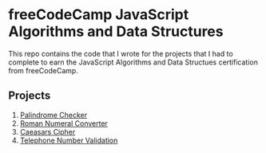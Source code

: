 # freeCodeCamp JavaScript Algorithms and Data Structures

This repo contains the code that I wrote for the projects that I had to complete to earn the JavaScript Algorithms and Data Structues certification from freeCodeCamp.

## Projects

1. [Palindrome Checker](https://github.com/libbi-mylah/fcc-02-javascript-algorithms-data-structures/blob/main/palindromeChecker.js)
2. [Roman Numeral Converter](https://github.com/libbi-mylah/fcc-02-javascript-algorithms-data-structures/blob/main/romanNumeralConverter.js)
3. [Caeasars Cipher](https://github.com/libbi-mylah/fcc-02-javascript-algorithms-data-structures/blob/main/caesarsCipher.js)
4. [Telephone Number Validation](https://github.com/libbi-mylah/fcc-02-javascript-algorithms-data-structures/blob/main/telephoneNumberValidation.js)
